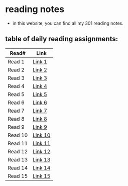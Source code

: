 # reading notes

- in this website, you can find all my 301 reading notes.

## table of daily reading assignments:

| Read#    |  Link       |
| -------  | -------     |
| Read 1   | [Link 1](https://mhd22.github.io/301-reading-notes/read-01)  |
| Read 2   | [Link 2](https://mhd22.github.io/301-reading-notes/read-02)  |
| Read 3   | [Link 3](https://mhd22.github.io/301-reading-notes/read-03)  |
| Read 4   | [Link 4](https://mhd22.github.io/301-reading-notes/read-04)  |
| Read 5   | [Link 5](https://mhd22.github.io/301-reading-notes/read-05)  |
| Read 6   | [Link 6](https://mhd22.github.io/301-reading-notes/read-06)  |
| Read 7   | [Link 7](https://mhd22.github.io/301-reading-notes/read-04)  |
| Read 8   | [Link 8](https://mhd22.github.io/301-reading-notes/read-04)  |
| Read 9   | [Link 9]()  |
| Read 10  | [Link 10]() |
| Read 11  | [Link 11]() |
| Read 12  | [Link 12]() |
| Read 13  | [Link 13]() |
| Read 14  | [Link 14]() |
| Read 15  | [Link 15]() |